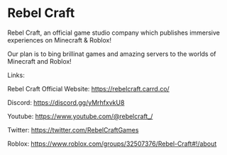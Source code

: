 # Rebel Craft
Rebel Craft, an official game studio company which publishes immersive experiences on Minecraft & Roblox!

Our plan is to bing brillinat games and amazing servers to the worlds of Minecraft and Roblox!

Links:

Rebel Craft Official Website: https://rebelcraft.carrd.co/

Discord: https://discord.gg/yMrhfxvkU8

Youtube: https://www.youtube.com/@rebelcraft_/

Twitter: https://twitter.com/RebelCraftGames

Roblox: https://www.roblox.com/groups/32507376/Rebel-Craft#!/about
